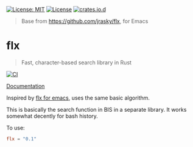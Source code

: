 [![License: MIT](https://img.shields.io/badge/License-MIT-green.svg)](https://opensource.org/licenses/MIT)
[![License](https://img.shields.io/badge/License-Apache%202.0-blue.svg)](https://opensource.org/licenses/Apache-2.0)
[![crates.io.d](https://img.shields.io/crates/d/flxy)](https://crates.io/crates/flxy)

> Base from https://github.com/jrasky/flx, for Emacs

# flx
> Fast, character-based search library in Rust

[![CI](https://github.com/jcs090218/flxy/actions/workflows/ci.yml/badge.svg)](https://github.com/jcs090218/flxy/actions/workflows/ci.yml)

[Documentation](https://docs.rs/flx)

Inspired by [flx for emacs](https://github.com/lewang/flx), uses the same basic algorithm.

This is basically the search function in BIS in a separate library. It works somewhat decently for bash history.

To use:
```toml
flx = "0.1"
```
